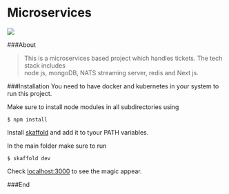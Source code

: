 

# Microservices

![](https://www.nginx.com/wp-content/uploads/2015/11/Microservices-Cubes-300x300-PMS355.png)


###About

> This is a microservices based project which handles tickets. The tech stack includes  
node js, mongoDB, NATS streaming server, redis and Next js.  


###Installation
You need to have docker and kubernetes in your system to run this project.

Make sure to install node modules in all subdirectories using

`$ npm install`

Install [skaffold](https://skaffold.dev) and add it to tyour PATH variables.

In the main folder make sure to run  

`$ skaffold dev`

Check [localhost:3000](http://localhost:3000) to see the magic appear.

###End
